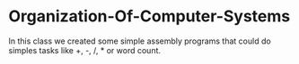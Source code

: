 # Organization-Of-Computer-Systems

In this class we created some simple assembly programs that could do simples tasks like +, -,  /, * or word count.  